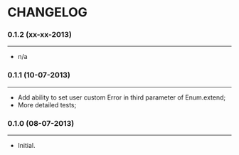 CHANGELOG
=========

### 0.1.2 (xx-xx-2013)
______________________

 + n/a

### 0.1.1 (10-07-2013)
______________________

 + Add ability to set user custom Error in third parameter of Enum.extend;
 + More detailed tests;

### 0.1.0 (08-07-2013)
______________________

 + Initial.